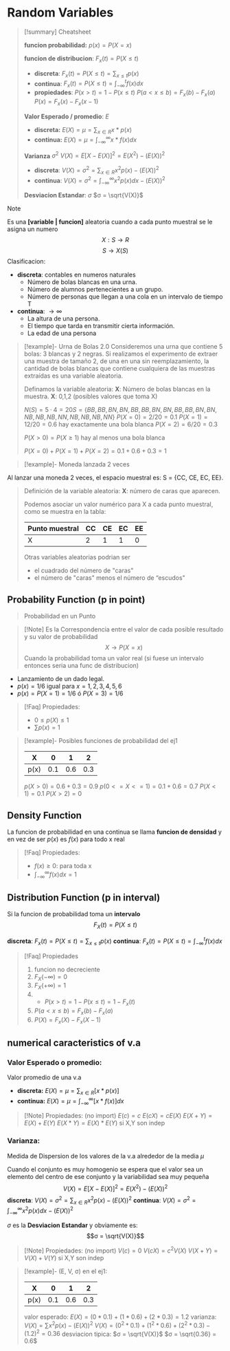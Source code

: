 # Random Variables

> [!summary] Cheatsheet
> 
> **funcion probabilidad:**
> $p(x) = P(X = x)$
> 
> **funcion de distribucion**:
> $F_x(t) = P(X \le t)$
> - **discreta**:  $F_x(t) = P(X \le t) = \sum_{x\le t}p(x)$
> - **continua**:   $F_x(t) = P(X \le t) = \int_{-\infty}^tf(x)dx$
> - **propiedades**:
> $P(x \gt t) = 1 - P(x \le t)$
> $P(a \lt x \le b) = F_x(b) - F_x(a)$
> $P(x) = F_x(x) - F_x(x-1)$
> 
> **Valor Esperado / promedio**: $E$
>- **discreta:**    $E(X) = \mu = \sum_{x \in R} x * p(x)$
>- **continua:**   $E(X) = \mu = \int_{-\infty}^{\infty} x * f(x)dx$
>  
> **Varianza**  $σ^2$
>  $V(X) = E[X - E(X)]^2 = E(X^2) - (E(X))^2$
>  - **discreta**: $V(X) = σ^2 = \sum_{x \in R} x^2 p(x) - (E(X))^2$
>  - **continua**: $V(X) = σ^2 = \int_{-\infty}^{\infty} x^2 p(x)dx - (E(X))^2$
>    
> **Desviacion Estandar**: $σ$
> $σ = \sqrt{V(X)}$



> [!Note]  
> Es una **[variable | funcion]** aleatoria cuando a cada punto muestral se le asigna un numero 
> $$X: S \to R$$
> $$S \to X(S)$$
> Clasificacion:
> - **discreta**: contables en numeros naturales
> 	- Número de bolas blancas en una urna. 
> 	- Número de alumnos pertenecientes a un grupo. 
> 	- Número de personas que llegan a una cola en un intervalo de tiempo T
> - **continua**: $\to \infty$
> 	- La altura de una persona. 
> 	- El tiempo que tarda en transmitir cierta información. 
> 	- La edad de una persona


> [!example]- Urna de Bolas 2.0
> Consideremos una urna que contiene 5 bolas: 3 blancas y 2 negras. 
Si realizamos el experimento de extraer una muestra de tamaño 2, de una en una sin reemplazamiento, la cantidad de bolas blancas que contiene cualquiera de las muestras extraídas es una variable aleatoria.
> 
> Definamos la variable aleatoria:
> **X**: Número de bolas blancas en la muestra. 
> **X**: 0,1,2 (posibles valores que toma X) 
> 
> $N(S) = 5·4 = 20$$S = \{BB, BB, BN, BN, BB, BB, BN, BN, BB, BB, BN, BN, NB, NB, NB, NN, NB, NB, NB, NN\}$
> $P(X = 0) = 2/20 = 0.1$ 
> $P(X = 1) = 12/20 = 0.6$ hay exactamente una bola blanca 
> $P(X = 2) = 6/20 = 0.3$ 
> 
> $P(X \gt 0) = P(X \ge 1)$ hay al menos una bola blanca
> 
> $P(X = 0) + P(X = 1) + P(X = 2) = 0.1 + 0.6 + 0.3 = 1$

> [!example]- Moneda lanzada 2 veces
> 
Al lanzar una moneda 2 veces, el espacio muestral es: 
S = \{CC, CE, EC, EE\}. 
> 
> Definición de la variable aleatoria: 
> **X**: número de caras que aparecen.
> 
> Podemos asociar un valor numérico para X a cada punto muestral, como se muestra en la tabla: 
> 
> | Punto muestral | CC | CE | EC | EE |
> | ---- | ---- | ---- | ---- | ---- |
> | X | 2 | 1 | 1 | 0 |
>
> Otras variables aleatorias podrian ser
> - el cuadrado del número de "caras"
> - el número de "caras" menos el número de “escudos"


## Probability Function (p in point)

> Probabilidad en un Punto

> [!Note] Es la Correspondencia entre el valor de cada posible resultado y su valor de probabilidad
> $$X \to P(X = x)$$
> Cuando la probabilidad toma un valor real
> (si fuese un intervalo entonces seria una func de distribucion)

- Lanzamiento de un dado legal. 
- $p(x) = 1/6$ igual para $x = 1, 2, 3, 4, 5, 6$
- $p(x) = P(X = 1) = 1/6$ ó $P(X = 3) = 1/6$


> [!Faq] Propiedades:
> - $0 \le p(X) \le 1$
> - $\sum p(x) = 1$

> [!example]- Posibles funciones de probabilidad del ej1
> 
> | X | 0 | 1 | 2 |
> | ---- | ---- | ---- | ---- |
> | p(x) | 0.1 | 0.6 | 0.3 |
> 
> $p(X > 0) = 0.6 + 0.3 = 0.9$
> $p(0 <= X <= 1) = 0.1 + 0.6 = 0.7$
> $P(X < 1) = 0.1$
> $P(X > 2) = 0$

## Density Function

La funcion de probabilidad en una continua se llama **funcion de densidad** y en vez de ser $p(x)$ es $f(x)$ para todo x real


> [!Faq] Propiedades:
> - $f(x) \ge 0$: para toda x
> - $\int_{-\infty}^{\infty} f(x) dx =1$

## Distribution Function (p in interval)

Si la funcion de probabilidad toma un **intervalo**
$$F_X(t) = P(X \le t)$$

**discreta**:     $F_x(t) = P(X \le t) = \sum_{x\le t}p(x)$
**continua**:   $F_x(t) = P(X \le t) = \int_{-\infty}^tf(x)dx$

> [!Faq] Propiedades
> 1. funcion no decreciente
> 2. $F_X(-\infty) = 0$
> 3. $F_X(+\infty) = 1$
> 4. * $P(x \gt t) = 1 - P(x \le t) = 1 - F_x(t)$
> 5. $P(a \lt x \le b) = F_x(b) - F_x(a)$
> 6. $P(X) = F_x(X) - F_x(X-1)$


## numerical caracteristics of v.a

### Valor Esperado o promedio: 

Valor promedio de una v.a

- **discreta:**    $E(X) = \mu = \sum_{x \in R} [x * p(x)]$
- **continua:**   $E(X) = \mu = \int_{-\infty}^{\infty} [x * f(x)]dx$

> [!Note] Propiedades:   (no import)
> $E(c) = c$
> $E(cX) = cE(X)$
> $E(X+Y) = E(X) + E(Y)$
> $E(X*Y) = E(X) * E(Y)$ si X,Y son indep


### Varianza: 

Medida de Dispersion de los valores de la v.a alrededor de la media $\mu$

Cuando el conjunto es muy homogenio se espera que el valor sea un elemento del centro de ese conjunto y la variabilidad sea muy pequeña
$$V(X) = E[X - E(X)]^2 = E(X^2) - (E(X))^2$$
**discreta**: $V(X) = σ^2 = \sum_{x \in R} x^2 p(x) - (E(X))^2$
**continua**: $V(X) = σ^2 = \int_{-\infty}^{\infty} x^2 p(x)dx - (E(X))^2$

$σ$ es la **Desviacion Estandar** y obviamente es: $$σ = \sqrt{V(X)}$$

> [!Note] Propiedades:   (no import)
> $V(c) = 0$
> $V(cX) = c^2V(X)$
> $V(X+Y) = V(X) + V(Y)$ si X,Y son indep


> [!example]- (E, V, σ) en el ej1: 
> 
> | X | 0 | 1 | 2 |
> | ---- | ---- | ---- | ---- |
> | p(x) | 0.1 | 0.6 | 0.3 |
>
> valor esperado: $E(X) = (0*0.1) + (1*0.6) + (2*0.3) = 1.2$
> varianza:
>	$V(X) = \sum x^2 p(x) - (E(X))^2$
>	$V(X) = (0^2*0.1) + (1^2*0.6) + (2^2*0.3) - (1.2)^2 = 0.36$
> desviacion tipica: 
>	$σ = \sqrt{V(X)}$
>	$σ = \sqrt{0.36} = 0.6$




